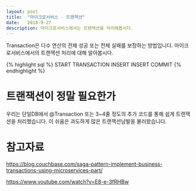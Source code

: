 ```yaml
---
layout: post
title:  "마이크로서비스 - 트랜잭션"
date:   2018-9-27
description: 마이크로서비스에서는 트랜잭션을 처리해봅시다.
---
```

<p class="intro"><span class="dropcap">T</span>ransaction은 다수 연산의 전체 성공 또는 전체 실패를 보장하는 방법입니다. 마이크로서비스에서의 트랜잭션 처리에 대해 알아봅시다.</p>
{% highlight sql %}
START TRANSACTION
INSERT
INSERT
COMMIT
{% endhighlight %}

# 트랜잭션이 정말 필요한가
우리는 단일DB에서 @Transaction 또는 3~4줄 정도의 추가 코드를 통해 쉽게 트랜잭션을 처리했습니다. 이 쉬움은 과도하게 많은 트랜잭션남발을 불러왔습니다.

# 참고자료
<https://blog.couchbase.com/saga-pattern-implement-business-transactions-using-microservices-part/>

<https://www.youtube.com/watch?v=E8-e-3fRHBw>
